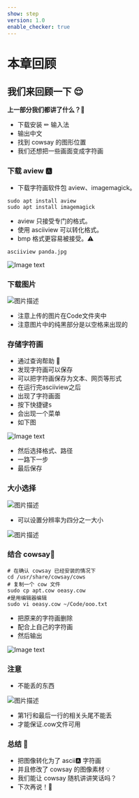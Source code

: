 ```yaml
---
show: step
version: 1.0
enable_checker: true
---
```


# 本章回顾

## 我们来回顾一下 😌

**上一部分我们都讲了什么？**🤔

- 下载安装 ✏ 输入法 ️
- 输出中文
- 找到 cowsay 的图形位置
- 我们还想把一些画面变成字符画

### 下载 aview 🅰️

- 下载字符画软件包 aview、imagemagick。

```shell
sudo apt install aview
sudo apt install imagemagick
```

- aview 只接受专门的格式。
- 使用 asciiview 可以转化格式。
- bmp 格式更容易被接受。⚠

```shell
asciiview panda.jpg
```

![Image text](https://labfile.oss.aliyuncs.com/courses/2712/asciiview.png)


### 下载图片 

![图片描述](https://doc.shiyanlou.com/courses/uid1190679-20211118-1637204997511)

- 注意上传的图片在Code文件夹中
- 注意图片中的纯黑部分是以空格来出现的

### 存储字符画

- 通过查询帮助 📕
- 发现字符画可以保存
- 可以把字符画保存为文本、网页等形式
- 在运行完asciiview之后
- 出现了字符画面
- 按下快捷键<kbd>s</kbd>
- 会出现一个菜单
- 如下图


![Image text](https://labfile.oss.aliyuncs.com/courses/2712/saveImage.png)

- 然后选择格式、路径
- 一路下一步
- 最后保存


### 大小选择
![图片描述](https://doc.shiyanlou.com/courses/uid1190679-20211118-1637205472280)

- 可以设置分辨率为四分之一大小

![图片描述](https://doc.shiyanlou.com/courses/uid1190679-20211118-1637205511652)

### 结合 cowsay🐄

```shell
# 在确认 cowsay 已经安装的情况下
cd /usr/share/cowsay/cows
# 复制一个 cow 文件
sudo cp apt.cow oeasy.cow
#是用编辑器编辑
sudo vi oeasy.cow ~/Code/ooo.txt
```

- 把原来的字符画删除
- 配合上自己的字符画
- 然后输出

![Image text](https://labfile.oss.aliyuncs.com/courses/2712/ooo.png)

### 注意
- 不能丢的东西

![图片描述](https://doc.shiyanlou.com/courses/uid1190679-20211008-1633663823279)

- 第1行和最后一行的相关头尾不能丢
- 才能保证.cow文件可用

### 总结 🤨

- 把图像转化为了 ascii🅰️ 字符画
- 并且修改了 cowsay 的图像素材 💡
- 我们能让 cowsay 随机讲讲笑话吗？
- 下次再说！👋
